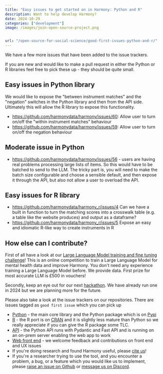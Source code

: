```yaml
---
title: "Easy issues to get started on in Harmony: Python and R"
description: Want to help develop Harmony?
date: 2024-10-29
categories: ["development"]
image: /images/join-open-source-project.png


url: "/open-source-for-social-science/good-first-issues-python-and-r/"
---
```


We have a few more issues that have been added to the issue trackers.

If you are new and would like to make a pull request in either the Python or R libraries feel free to pick these up - they should be quite small.

## Easy issues in Python library

We would like to expose the "between instrument matches" and the "negation" switches in the Python library and then from the API side. Ultimately this will allow the R library to expose this functionality.

* https://github.com/harmonydata/harmony/issues/60: Allow user to turn on/off the "within instrument matches" behaviour
* https://github.com/harmonydata/harmony/issues/59: Allow user to turn on/off the negation behaviour

## Moderate issue in Python

* https://github.com/harmonydata/harmony/issues/56 - users are having real problems processing large lists of items. So this would have to be batched to send to the LLM. The tricky part is, you will need to make the batch size configurable and choose a sensible default, and then expose it through the API, but also not allow a user to overload the API.

## Easy issues for R library

* https://github.com/harmonydata/harmony_r/issues/4  Can we have a built in function to turn the matching scores into a crosswalk table (e.g. a table like the website produces) and output as a dataframe? 
* https://github.com/harmonydata/harmony_r/issues/5 Expose an easy and idiomatic R-like way to create instruments in R

## How else can I contribute?

First of all have a look at our [Large Language Model training and fine tuning challenge](/doxa/)! This is an online competition to train a Large Language Model for mental health data and improve Harmony. You don't need any experience training a Large Language Model before. We provide data. First prize for most accurate LLM is £500 in vouchers!

Secondly, keep an eye out for our next [hackathon](/open-source-for-social-science/hackathon/). We have already run one in 2024 but we are planning more for the future.

Please also take a look at the issue trackers on our repositories. There are issues tagged as `good first issue` which you can pick up
   * [Python](https://github.com/harmonydata/harmony) - the main core library and the Python package which is on [Pypi](https://pypi.org/project/harmonydata/)
   * [R](https://github.com/harmonydata/harmony_r) - the R port is on [CRAN](https://cran.r-project.org/web/packages/harmonydata/index.html) and it is slightly less mature than Python so we really appreciate if you can give the R package some TLC.
   * [API](https://github.com/harmonydata/harmonyapi) - the Python API runs with Pydantic and Fast API and is running on an on-prem server enabling the web app to work
   * [Web front end](https://github.com/harmonydata/app) - we welcome feedback and contributions on front end and UX issues
* If you're doing research and found Harmony useful, please [cite us](/ai-in-mental-health/bmc-psychiatry-paper/)!
* If you're a researcher trying to use the tool, and you encounter a problem, a bug, or a feature which you would like us to implement, please [raise an issue on Github](https://github.com/harmonydata/harmony) or [message us on Discord](https://discord.gg/harmonydata).
